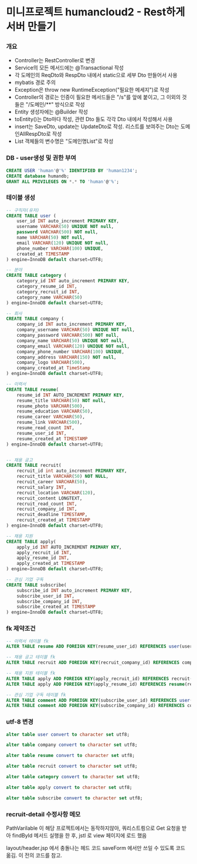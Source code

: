 # 미니프로젝트 humancloud2 - Rest하게 서버 만들기

### 개요

- Controller는 RestController로 변경
- Service의 모든 메서드에는 @Transactional 작성
- 각 도메인의 ReqDto와 RespDto 내에서 static으로 세부 Dto 만들어서 사용
- mybatis 경로 주의
- Exception은 throw new RuntimeException("필요한 메세지")로 작성
- Controller의 경로는 인증이 필요한 메서드들은 "/s"를 앞에 붙이고, 그 이외의 것들은 "/도메인/\*\*" 방식으로 작성
- Entity 생성자에는 @Builder 작성
- toEntity()는 Dto마다 작성, 관련 Dto 들도 각각 Dto 내에서 작성해서 사용
- insert는 SaveDto, update는 UpdateDto로 작성. 리스트를 보여주는 Dto는 도메인AllRespDto로 작성
- List 객체들의 변수명은 "도메인명List"로 작성

### DB - user생성 및 권한 부여

```sql
CREATE USER 'human'@'%' IDENTIFIED BY 'human1234';
CREATE database humandb;
GRANT ALL PRIVILEGES ON *.* TO 'human'@'%';
```

### 테이블 생성

```sql
-- 구직자(유저)
CREATE TABLE user (
	user_id INT auto_increment PRIMARY KEY,
	username VARCHAR(50) UNIQUE NOT null,
	password VARCHAR(500) NOT null,
	name VARCHAR(50) NOT null,
	email VARCHAR(120) UNIQUE NOT null,
	phone_number VARCHAR(100) UNIQUE,
	created_at TIMESTAMP
) engine=InnoDB default charset=UTF8;

-- 분야
CREATE TABLE category (
	category_id INT auto_increment PRIMARY KEY,
	category_resume_id INT,
	category_recruit_id INT,
	category_name VARCHAR(50)
) engine=InnoDB default charset=UTF8;

-- 회사
CREATE TABLE company (
	company_id INT auto_increment PRIMARY KEY,
	company_username VARCHAR(50) UNIQUE NOT null,
	company_password VARCHAR(500) NOT null,
	company_name VARCHAR(50) UNIQUE NOT null,
	company_email VARCHAR(120) UNIQUE NOT null,
	company_phone_number VARCHAR(100) UNIQUE,
	company_address VARCHAR(150) NOT null,
	company_logo VARCHAR(500),
	company_created_at TimeStamp
) engine=InnoDB default charset=UTF8;

-- 이력서
CREATE TABLE resume(
	resume_id INT AUTO_INCREMENT PRIMARY KEY,
	resume_title VARCHAR(50) NOT null,
	resume_photo VARCHAR(500),
	resume_education VARCHAR(50),
	resume_career VARCHAR(50),
	resume_link VARCHAR(500),
	resume_read_count INT,
	resume_user_id INT,
	resume_created_at TIMESTAMP
) engine=InnoDB default charset=UTF8;


-- 채용 공고
CREATE TABLE recruit(
	recruit_id int auto_increment PRIMARY KEY,
	recruit_title VARCHAR(50) NOT NULL,
	recruit_career VARCHAR(50),
	recruit_salary INT,
	recruit_location VARCHAR(120),
	recruit_content LONGTEXT,
	recruit_read_count INT,
	recruit_company_id INT,
	recruit_deadline TIMESTAMP,
	recruit_created_at TIMESTAMP
) engine=InnoDB default charset=UTF8;

-- 채용 지원
CREATE TABLE apply(
	apply_id INT AUTO_INCREMENT PRIMARY KEY,
	apply_recruit_id INT,
	apply_resume_id INT,
	apply_created_at TIMESTAMP
) engine=InnoDB default charset=UTF8;

-- 관심 기업 구독
CREATE TABLE subscribe(
	subscribe_id INT auto_increment PRIMARY KEY,
	subscribe_user_id INT,
	subscribe_company_id INT,
	subscribe_created_at TIMESTAMP
) engine=InnoDB default charset=UTF8;
```

### fk 제약조건

```sql
-- 이력서 테이블 fk
ALTER TABLE resume ADD FOREIGN KEY(resume_user_id) REFERENCES user(user_id);

-- 채용 공고 테이블 fk
ALTER TABLE recruit ADD FOREIGN KEY(recruit_company_id) REFERENCES company(company_id);

-- 채용 지원 테이블 fk
ALTER TABLE apply ADD FOREIGN KEY(apply_recruit_id) REFERENCES recruit(recruit_id);
ALTER TABLE apply ADD FOREIGN KEY(apply_resume_id) REFERENCES resume(resume_id);

-- 관심 기업 구독 테이블 fk
ALTER TABLE comment ADD FOREIGN KEY(subscribe_user_id) REFERENCES user(user_id);
ALTER TABLE comment ADD FOREIGN KEY(subscribe_company_id) REFERENCES company(company_id);

```

### utf-8 변경

```sql
alter table user convert to character set utf8;

alter table company convert to character set utf8;

alter table resume convert to character set utf8;

alter table recruit convert to character set utf8;

alter table category convert to character set utf8;

alter table apply convert to character set utf8;

alter table subscribe convert to character set utf8;
```


### recruit-detail 수정사항 메모

PathVarilable 이 해당 프로젝트에서는 동작하지않아, 쿼리스트릥으로
Get 요청을 받아 findById 메서드 실행을 한 후,
jstl 로 view 페이지에 로드 했음

layout/header.jsp 에서 충돌나는 헤드 코드 saveForm 에서만 쓰일 수 있도록 코드 옮김. 이 전의 코드를 참고.
